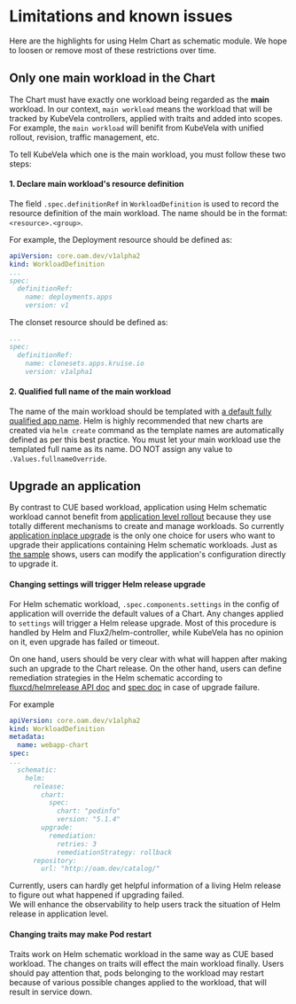 # Limitations and known issues

Here are the highlights for using Helm Chart as schematic module. We hope to loosen or remove most of these restrictions over time.

## Only one main workload in the Chart

The Chart must have exactly one workload being regarded as the **main**
workload.
In our context, `main workload` means the workload that will be tracked by
KubeVela controllers, applied with traits and added into scopes. 
For example, the `main workload` will benifit from KubeVela with unified
rollout, revision, traffic management, etc.

To tell KubeVela which one is the main workload, you must follow these two steps:

#### 1. Declare main workload's resource definition

The field `.spec.definitionRef` in `WorkloadDefinition` is used to record the
resource definition of the main workload. 
The name should be in the format: `<resource>.<group>`. 
 
For example, the Deployment resource should be defined as:
```yaml
apiVersion: core.oam.dev/v1alpha2
kind: WorkloadDefinition
...
spec:
  definitionRef:
    name: deployments.apps
    version: v1
```
The clonset resource should be defined as:
```yaml
...
spec:
  definitionRef:
    name: clonesets.apps.kruise.io
    version: v1alpha1
```

#### 2. Qualified full name of the main workload

The name of the main workload should be templated with [a default fully
qualified app
name](https://github.com/helm/helm/blob/543364fba59b0c7c30e38ebe0f73680db895abb6/pkg/chartutil/create.go#L415).
Helm is highly recommended that new charts are created via `helm create` command
as the template names are automatically defined as per this best practice.  You
must let your main workload use the templated full name as its name.
DO NOT assign any value to `.Values.fullnameOverride`.

## Upgrade an application

By contrast to CUE based workload, application using Helm schematic workload
cannot benefit from [application level rollout](https://github.com/oam-dev/kubevela/blob/master/design/vela-core/rollout-design.md#applicationdeployment-workflow) because they use totally different mechanisms to create and 
manage workloads.
So currently [application inplace upgrade](https://github.com/oam-dev/kubevela/blob/master/design/vela-core/rollout-design.md#application-inplace-upgrade-workflow) is the only one choice for users who
want to upgrade their applications containing Helm schematic workloads.
Just as [the sample](./trait.md#update-an-applicatiion) shows, users can modify
the application's configuration directly to upgrade it.

#### Changing settings will trigger Helm release upgrade

For Helm schematic workload, `.spec.components.settings` in the config of
application will override the default values of a Chart.
Any changes applied to `settings` will trigger a Helm release upgrade.
Most of this procedure is handled by Helm and Flux2/helm-controller,
while KubeVela has no opinion on it, even upgrade has failed or timeout.

On one hand, users should be very clear with what will happen after making such
an upgrade to the Chart release. On the other hand, users can define remediation
strategies in the Helm schematic according to [fluxcd/helmrelease API
doc](https://github.com/fluxcd/helm-controller/blob/main/docs/api/helmrelease.md#upgraderemediation)
and [spec doc](https://toolkit.fluxcd.io/components/helm/helmreleases/#configuring-failure-remediation) 
in case of upgrade failure.

For example
```yaml
apiVersion: core.oam.dev/v1alpha2
kind: WorkloadDefinition
metadata:
  name: webapp-chart
spec:
...
  schematic:
    helm:
      release:
        chart:
          spec:
            chart: "podinfo"
            version: "5.1.4"
        upgrade:
          remediation:
            retries: 3 
            remediationStrategy: rollback
      repository:
        url: "http://oam.dev/catalog/"

```

Currently, users can hardly get helpful information of a living Helm release to
figure out what happened if upgrading failed.  
We will enhance the observability to help users track the situation of Helm
release in application level.

#### Changing traits may make Pod restart

Traits work on Helm schematic workload in the same way as CUE based workload.
The changes on traits will effect the main workload finally.
Users should pay attention that, pods belonging to the workload may restart
because of various possible changes applied to the workload, that will result 
in service down.
